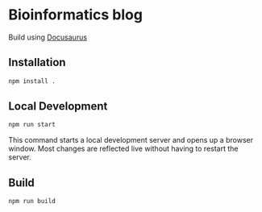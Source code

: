 # Bioinformatics blog 
Build using [Docusaurus](https://docusaurus.io/)

## Installation

```bash
npm install .
```

## Local Development

```bash
npm run start
```

This command starts a local development server and opens up a browser window. Most changes are reflected live without having to restart the server.

## Build

```bash
npm run build
```

